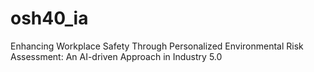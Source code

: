 # osh40_ia
Enhancing Workplace Safety Through Personalized Environmental Risk Assessment: An AI-driven Approach in Industry 5.0
